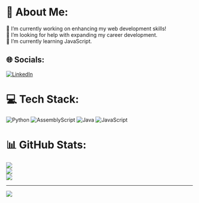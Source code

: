 # 💫 About Me:
🔭 I’m currently working on enhancing my web development skills!<br>🤝 I’m looking for help with expanding my career development.<br>🌱 I’m currently learning JavaScript.


## 🌐 Socials:
[![LinkedIn](https://img.shields.io/badge/LinkedIn-%230077B5.svg?logo=linkedin&logoColor=white)](https://linkedin.com/in/https://www.linkedin.com/in/abraham-gonzalez-15449b229/) 

# 💻 Tech Stack:
![Python](https://img.shields.io/badge/python-3670A0?style=for-the-badge&logo=python&logoColor=ffdd54) ![AssemblyScript](https://img.shields.io/badge/assembly%20script-%23000000.svg?style=for-the-badge&logo=assemblyscript&logoColor=white) ![Java](https://img.shields.io/badge/java-%23ED8B00.svg?style=for-the-badge&logo=openjdk&logoColor=white) ![JavaScript](https://img.shields.io/badge/javascript-%23323330.svg?style=for-the-badge&logo=javascript&logoColor=%23F7DF1E)
# 📊 GitHub Stats:
![](https://github-readme-stats.vercel.app/api?username=Brahm7&theme=dark&hide_border=false&include_all_commits=true&count_private=true)<br/>
![](https://github-readme-streak-stats.herokuapp.com/?user=Brahm7&theme=dark&hide_border=false)<br/>
![](https://github-readme-stats.vercel.app/api/top-langs/?username=Brahm7&theme=dark&hide_border=false&include_all_commits=true&count_private=true&layout=compact)

---
[![](https://visitcount.itsvg.in/api?id=Brahm7&icon=0&color=0)](https://visitcount.itsvg.in)

<!-- Proudly created with GPRM ( https://gprm.itsvg.in ) -->
